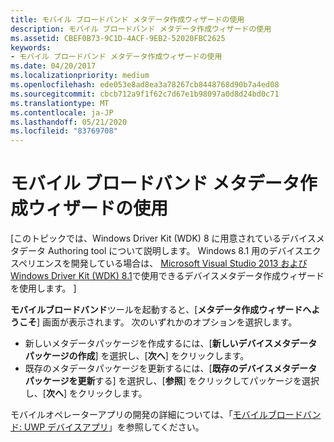 ```yaml
---
title: モバイル ブロードバンド メタデータ作成ウィザードの使用
description: モバイル ブロードバンド メタデータ作成ウィザードの使用
ms.assetid: CBEF0B73-9C1D-4ACF-9EB2-52020FBC2625
keywords:
- モバイル ブロードバンド メタデータ作成ウィザードの使用
ms.date: 04/20/2017
ms.localizationpriority: medium
ms.openlocfilehash: ede053e8ad8ea3a78267cb8448768d90b7a4ed08
ms.sourcegitcommit: cbcb712a9f1f62c7d67e1b98097a0d8d24bd0c71
ms.translationtype: MT
ms.contentlocale: ja-JP
ms.lasthandoff: 05/21/2020
ms.locfileid: "83769708"
---
```

# <a name="using-the-mobile-broadband-metadata-authoring-wizard"></a>モバイル ブロードバンド メタデータ作成ウィザードの使用


\[このトピックでは、Windows Driver Kit (WDK) 8 に用意されているデバイスメタデータ Authoring tool について説明します。 Windows 8.1 用のデバイスエクスペリエンスを開発している場合は、 [Microsoft Visual Studio 2013 および Windows Driver Kit (WDK) 8.1](https://www.microsoft.com/download/details.aspx?id=42273)で使用できるデバイスメタデータ作成ウィザードを使用します。 \]

**モバイルブロードバンド**ツールを起動すると、[**メタデータ作成ウィザードへようこそ**] 画面が表示されます。 次のいずれかのオプションを選択します。

-   新しいメタデータパッケージを作成するには、[**新しいデバイスメタデータパッケージの作成**] を選択し、[**次へ**] をクリックします。
-   既存のメタデータパッケージを更新するには、[**既存のデバイスメタデータパッケージを更新**する] を選択し、[**参照**] をクリックしてパッケージを選択し、[**次へ**] をクリックします。

モバイルオペレーターアプリの開発の詳細については、「[モバイルブロードバンド: UWP デバイスアプリ](https://docs.microsoft.com/windows-hardware/drivers/mobilebroadband/uwp-mobile-broadband-apps)」を参照してください。

 

 





